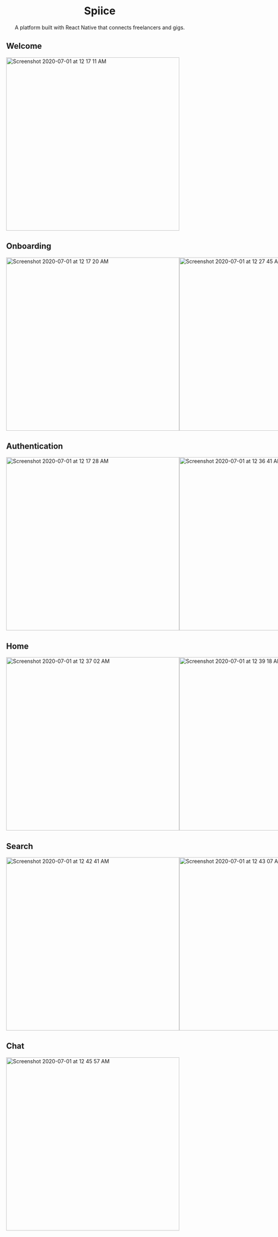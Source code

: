 <h1 align="center">Spiice</h1>
<p align="center">A platform built with React Native that connects freelancers and gigs.</p>

<h2>Welcome</h2>
<img width="466" alt="Screenshot 2020-07-01 at 12 17 11 AM" src="https://user-images.githubusercontent.com/36506774/86186479-1f3b6800-bb31-11ea-9809-8b9dfab98e74.png">

<h2>Onboarding</h2>
<div style="display: flex; align-items: center">
  <img width="466" alt="Screenshot 2020-07-01 at 12 17 20 AM" src="https://user-images.githubusercontent.com/36506774/86186489-24001c00-bb31-11ea-9278-be96803bde5e.png">
  <img width="466" alt="Screenshot 2020-07-01 at 12 27 45 AM" src="https://user-images.githubusercontent.com/36506774/86186748-b99bab80-bb31-11ea-9c03-0fef66bf3a8d.png">
  <img width="466" alt="Screenshot 2020-07-01 at 12 27 48 AM" src="https://user-images.githubusercontent.com/36506774/86186753-bc969c00-bb31-11ea-9c6b-8d7105bd2f34.png">
  <img width="466" alt="Screenshot 2020-07-01 at 12 27 51 AM" src="https://user-images.githubusercontent.com/36506774/86186762-ca4c2180-bb31-11ea-9c94-697860881133.png">
</div>

<h2>Authentication</h2>
<div style="display: flex">
  <img width="466" alt="Screenshot 2020-07-01 at 12 17 28 AM" src="https://user-images.githubusercontent.com/36506774/86187100-ebf9d880-bb32-11ea-9bc4-130b127806e7.png">
  <img width="466" alt="Screenshot 2020-07-01 at 12 36 41 AM" src="https://user-images.githubusercontent.com/36506774/86187124-f7e59a80-bb32-11ea-86d5-354d7be11715.png">
</div>

<h2>Home</h2>
<div style="display: flex">
  <img width="466" alt="Screenshot 2020-07-01 at 12 37 02 AM" src="https://user-images.githubusercontent.com/36506774/86187250-42671700-bb33-11ea-931d-4f7a652e58e4.png">
  <img width="466" alt="Screenshot 2020-07-01 at 12 39 18 AM" src="https://user-images.githubusercontent.com/36506774/86187280-53178d00-bb33-11ea-967d-59f7740cf05d.png">
  <img width="466" alt="Screenshot 2020-07-01 at 12 39 39 AM" src="https://user-images.githubusercontent.com/36506774/86187313-688cb700-bb33-11ea-92da-ead385aa11ba.png">
  <img width="466" alt="Screenshot 2020-07-01 at 12 39 45 AM" src="https://user-images.githubusercontent.com/36506774/86187318-6b87a780-bb33-11ea-876f-69671010fa32.png">
</div>

<h2>Search</h2>
<div style="display: flex">
  <img width="466" alt="Screenshot 2020-07-01 at 12 42 41 AM" src="https://user-images.githubusercontent.com/36506774/86187543-ed77d080-bb33-11ea-802d-60aab9976f9b.png">
  <img width="466" alt="Screenshot 2020-07-01 at 12 43 07 AM" src="https://user-images.githubusercontent.com/36506774/86187553-f23c8480-bb33-11ea-8ef6-b0574fa8d3cc.png">
  <img width="466" alt="Screenshot 2020-07-01 at 12 43 11 AM" src="https://user-images.githubusercontent.com/36506774/86187555-f36db180-bb33-11ea-87ea-306d5f7d849f.png">
</div>

<h2>Chat</h2>
<div style="display: flex">
  <img width="466" alt="Screenshot 2020-07-01 at 12 45 57 AM" src="https://user-images.githubusercontent.com/36506774/86187671-3fb8f180-bb34-11ea-82d5-5c6c81620acf.png">
</div>
